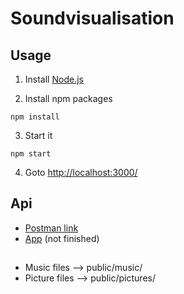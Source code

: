 # Soundvisualisation

## Usage
1. Install [Node.js](https://nodejs.org/en/download/)

2. Install npm packages 
```
npm install
```
3. Start it
```
npm start
```
4. Goto [http://localhost:3000/](http://localhost:3000/)

## Api
+ [Postman link](https://documenter.getpostman.com/view/14220165/TWDXnGZs)
+ [App](https://github.com/mertdogan12/SoundVisualApk/releases) (not finished)

## 
+ Music files --> public/music/
+ Picture files --> public/pictures/
